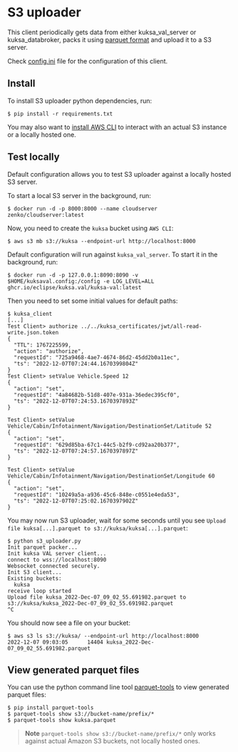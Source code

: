 # S3 uploader

This client periodically gets data from either kuksa_val_server or kuksa_databroker, packs it using [parquet format](https://parquet.apache.org/docs/) and upload it to a S3 server.

Check [config.ini](./config.ini) file for the configuration of this client.

## Install

To install S3 uploader python dependencies, run:
```console
$ pip install -r requirements.txt
```

You may also want to [install AWS CLI](https://docs.aws.amazon.com/cli/latest/userguide/getting-started-install.html)
to interact with an actual S3 instance or a locally hosted one.

## Test locally

Default configuration allows you to test S3 uploader against a locally hosted S3 server.

To start a local S3 server in the background, run:
```console
$ docker run -d -p 8000:8000 --name cloudserver zenko/cloudserver:latest
```

Now, you need to create the `kuksa` bucket using `AWS CLI`:
```console
$ aws s3 mb s3://kuksa --endpoint-url http://localhost:8000
```

Default configuration will run against `kuksa_val_server`.
To start it in the background, run:
```console
$ docker run -d -p 127.0.0.1:8090:8090 -v $HOME/kuksaval.config:/config -e LOG_LEVEL=ALL ghcr.io/eclipse/kuksa.val/kuksa-val:latest
```

Then you need to set some initial values for default paths:
```console
$ kuksa_client
[...]
Test Client> authorize ../../kuksa_certificates/jwt/all-read-write.json.token
{
  "TTL": 1767225599,
  "action": "authorize",
  "requestId": "725a9468-4ae7-4674-86d2-45dd2b0a11ec",
  "ts": "2022-12-07T07:24:44.1670399804Z"
}
Test Client> setValue Vehicle.Speed 12
{
  "action": "set",
  "requestId": "4a84682b-51d8-407e-931a-36edec395cf0",
  "ts": "2022-12-07T07:24:53.1670397893Z"
}

Test Client> setValue Vehicle/Cabin/Infotainment/Navigation/DestinationSet/Latitude 52
{
  "action": "set",
  "requestId": "629d85ba-67c1-44c5-b2f9-cd92aa20b377",
  "ts": "2022-12-07T07:24:57.1670397897Z"
}

Test Client> setValue Vehicle/Cabin/Infotainment/Navigation/DestinationSet/Longitude 60
{
  "action": "set",
  "requestId": "10249a5a-a936-45c6-848e-c0551e4eda53",
  "ts": "2022-12-07T07:25:02.1670397902Z"
}
```

You may now run S3 uploader, wait for some seconds until you see `Upload file kuksa[...].parquet to s3://kuksa/kuksa[...].parquet`:

```console
$ python s3_uploader.py
Init parquet packer...
Init kuksa VAL server client...
connect to wss://localhost:8090
Websocket connected securely.
Init S3 client...
Existing buckets:
  kuksa
receive loop started
Upload file kuksa_2022-Dec-07_09_02_55.691982.parquet to s3://kuksa/kuksa_2022-Dec-07_09_02_55.691982.parquet
^C
```

You should now see a file on your bucket:
```console
$ aws s3 ls s3://kuksa/ --endpoint-url http://localhost:8000
2022-12-07 09:03:05      14404 kuksa_2022-Dec-07_09_02_55.691982.parquet
```

## View generated parquet files

You can use the python command line tool [parquet-tools](https://pypi.org/project/parquet-tools/) to view generated parquet files:

```console
$ pip install parquet-tools
$ parquet-tools show s3://bucket-name/prefix/*
$ parquet-tools show kuksa.parquet
```

> **Note**
> `parquet-tools show s3://bucket-name/prefix/*` only works against actual Amazon S3 buckets, not locally hosted ones.

